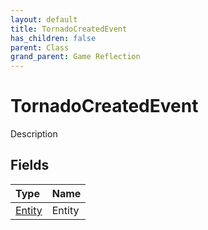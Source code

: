 ```yaml
---
layout: default
title: TornadoCreatedEvent
has_children: false
parent: Class
grand_parent: Game Reflection
---
```

# TornadoCreatedEvent
Description 

## Fields

| Type | Name |
|:-------------|:--------------|
| [Entity](/docs/game-reflection/classes/entity) | Entity |

